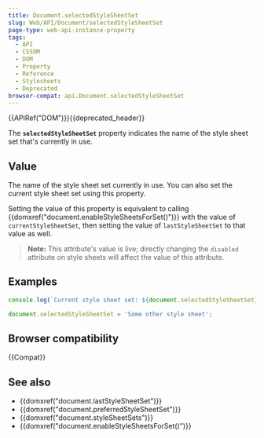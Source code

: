```yaml
---
title: Document.selectedStyleSheetSet
slug: Web/API/Document/selectedStyleSheetSet
page-type: web-api-instance-property
tags:
  - API
  - CSSOM
  - DOM
  - Property
  - Reference
  - Stylesheets
  - Deprecated
browser-compat: api.Document.selectedStyleSheetSet
---
```

{{APIRef("DOM")}}{{deprecated_header}}

The **`selectedStyleSheetSet`** property indicates the name of the style sheet set that's currently in use.

## Value

The name of the style sheet set currently in use. You can also set the current style sheet set using this property.

Setting the value of this property is equivalent to calling
{{domxref("document.enableStyleSheetsForSet()")}} with the value of
`currentStyleSheetSet`, then setting the value of
`lastStyleSheetSet` to that value as well.

> **Note:** This attribute's value is live; directly changing
> the `disabled` attribute on style sheets will affect the value of this
> attribute.

## Examples

```js
console.log(`Current style sheet set: ${document.selectedStyleSheetSet}`);

document.selectedStyleSheetSet = 'Some other style sheet';
```

## Browser compatibility

{{Compat}}

## See also

- {{domxref("document.lastStyleSheetSet")}}
- {{domxref("document.preferredStyleSheetSet")}}
- {{domxref("document.styleSheetSets")}}
- {{domxref("document.enableStyleSheetsForSet()")}}
